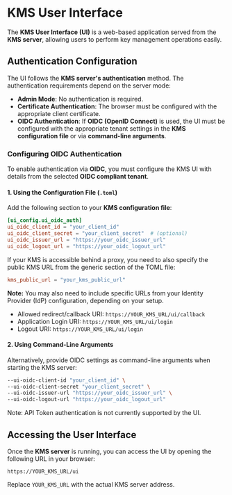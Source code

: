 # KMS User Interface

The **KMS User Interface (UI)** is a web-based application served from the **KMS server**, allowing users to perform key management operations easily.

## Authentication Configuration

The UI follows the **KMS server's authentication** method. The authentication requirements depend on the server mode:

- **Admin Mode**: No authentication is required.
- **Certificate Authentication**: The browser must be configured with the appropriate client certificate.
- **OIDC Authentication**: If **OIDC (OpenID Connect)** is used, the UI must be configured with the appropriate tenant settings in the **KMS configuration file** or via **command-line arguments**.

### Configuring OIDC Authentication

To enable authentication via **OIDC**, you must configure the KMS UI with details from the selected **OIDC compliant tenant**.

#### 1. Using the Configuration File (`.toml`)

Add the following section to your **KMS configuration file**:

```toml
[ui_config.ui_oidc_auth]
ui_oidc_client_id = "your_client_id"
ui_oidc_client_secret = "your_client_secret"  # (optional)
ui_oidc_issuer_url = "https://your_oidc_issuer_url"
ui_oidc_logout_url = "https://your_oidc_logout_url"
```

If your KMS is accessible behind a proxy, you need to also specify the public KMS URL from the generic section of
the TOML file:

```toml
kms_public_url = "your_kms_public_url"
```

**Note:** You may also need to include specific URLs from your Identity Provider (IdP) configuration, depending on your setup.

- Allowed redirect/callback URI: `https://YOUR_KMS_URL/ui/callback`
- Application Login URI: `https://YOUR_KMS_URL/ui/login`
- Logout URI: `https://YOUR_KMS_URL/ui/login`

#### 2. Using Command-Line Arguments

Alternatively, provide OIDC settings as command-line arguments when starting the KMS server:

```bash
--ui-oidc-client-id "your_client_id" \
--ui-oidc-client-secret "your_client_secret" \
--ui-oidc-issuer-url "https://your_oidc_issuer_url" \
--ui-oidc-logout-url "https://your_oidc_logout_url"
```

Note: API Token authentication is not currently supported by the UI.

## Accessing the User Interface

Once the **KMS server** is running, you can access the UI by opening the following URL in your browser:

```plaintext
https://YOUR_KMS_URL/ui
```

Replace `YOUR_KMS_URL` with the actual KMS server address.
